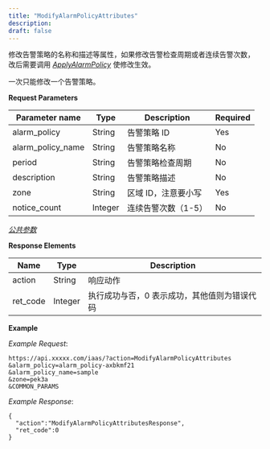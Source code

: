```yaml
---
title: "ModifyAlarmPolicyAttributes"
description: 
draft: false
---
```


修改告警策略的名称和描述等属性，如果修改告警检查周期或者连续告警次数， 改后需要调用 [_ApplyAlarmPolicy_](../apply_alarm_policy/) 使修改生效。

一次只能修改一个告警策略。

**Request Parameters**

| Parameter name | Type | Description | Required |
| --- | --- | --- | --- |
| alarm_policy | String | 告警策略 ID | Yes |
| alarm_policy_name | String | 告警策略名称 | No |
| period | String | 告警策略检查周期 | No |
| description | String | 告警策略描述 | No |
| zone | String | 区域 ID，注意要小写 | Yes |
| notice_count | Integer | 连续告警次数（1-5） | No |

[_公共参数_](../../../parameters/)

**Response Elements**

| Name | Type | Description |
| --- | --- | --- |
| action | String | 响应动作 |
| ret_code | Integer | 执行成功与否，0 表示成功，其他值则为错误代码 |

**Example**

_Example Request_:

```
https://api.xxxxx.com/iaas/?action=ModifyAlarmPolicyAttributes
&alarm_policy=alarm_policy-axbkmf21
&alarm_policy_name=sample
&zone=pek3a
&COMMON_PARAMS
```

_Example Response_:

```
{
  "action":"ModifyAlarmPolicyAttributesResponse",
  "ret_code":0
}
```
